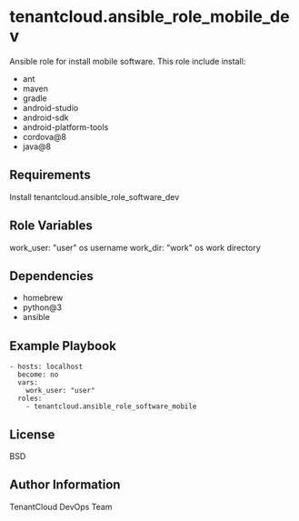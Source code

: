 tenantcloud.ansible_role_mobile_dev
=========

Ansible role for install mobile software. This role include install:

  - ant
  - maven
  - gradle
  - android-studio
  - android-sdk
  - android-platform-tools
  - cordova@8
  - java@8

Requirements
------------

Install tenantcloud.ansible_role_software_dev

Role Variables
--------------

work_user: "user" os username
work_dir: "work" os work directory

Dependencies
------------

  - homebrew
  - python@3
  - ansible

Example Playbook
----------------

    - hosts: localhost
      become: no
      vars:
        work_user: "user"
      roles:
        - tenantcloud.ansible_role_software_mobile

License
-------

BSD

Author Information
------------------

TenantCloud DevOps Team
